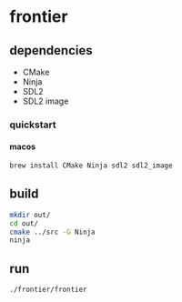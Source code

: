 # frontier

## dependencies

- CMake
- Ninja
- SDL2
- SDL2 image

### quickstart

#### macos

```sh
brew install CMake Ninja sdl2 sdl2_image
```

## build

```sh
mkdir out/
cd out/
cmake ../src -G Ninja
ninja
```

## run

```sh
./frontier/frontier
```
